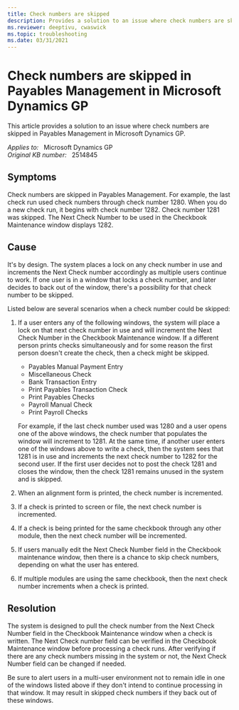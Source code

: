 ```yaml
---
title: Check numbers are skipped
description: Provides a solution to an issue where check numbers are skipped in Payables Management in Microsoft Dynamics GP.
ms.reviewer: deeptivu, cwaswick
ms.topic: troubleshooting
ms.date: 03/31/2021
---
```

# Check numbers are skipped in Payables Management in Microsoft Dynamics GP

This article provides a solution to an issue where check numbers are skipped in Payables Management in Microsoft Dynamics GP.

_Applies to:_ &nbsp; Microsoft Dynamics GP  
_Original KB number:_ &nbsp; 2514845

## Symptoms

Check numbers are skipped in Payables Management. For example, the last check run used check numbers through check number 1280. When you do a new check run, it begins with check number 1282. Check number 1281 was skipped. The Next Check Number to be used in the Checkbook Maintenance window displays 1282.

## Cause

It's by design. The system places a lock on any check number in use and increments the Next Check number accordingly as multiple users continue to work. If one user is in a window that locks a check number, and later decides to back out of the window, there's a possibility for that check number to be skipped.

Listed below are several scenarios when a check number could be skipped:

1. If a user enters any of the following windows, the system will place a lock on that next check number in use and will increment the Next Check Number in the Checkbook Maintenance window. If a different person prints checks simultaneously and for some reason the first person doesn't create the check, then a check might be skipped.

    - Payables Manual Payment Entry
    - Miscellaneous Check
    - Bank Transaction Entry
    - Print Payables Transaction Check
    - Print Payables Checks
    - Payroll Manual Check
    - Print Payroll Checks

    For example, if the last check number used was 1280 and a user opens one of the above windows, the check number that populates the window will increment to 1281. At the same time, if another user enters one of the windows above to write a check, then the system sees that 1281 is in use and increments the next check number to 1282 for the second user. If the first user decides not to post the check 1281 and closes the window, then the check 1281 remains unused in the system and is skipped.

2. When an alignment form is printed, the check number is incremented.

3. If a check is printed to screen or file, the next check number is incremented.

4. If a check is being printed for the same checkbook through any other module, then the next check number will be incremented.

5. If users manually edit the Next Check Number field in the Checkbook maintenance window, then there is a chance to skip check numbers, depending on what the user has entered.

6. If multiple modules are using the same checkbook, then the next check number increments when a check is printed.

## Resolution

The system is designed to pull the check number from the Next Check Number field in the Checkbook Maintenance window when a check is written. The Next Check number field can be verified in the Checkbook Maintenance window before processing a check runs. After verifying if there are any check numbers missing in the system or not, the Next Check Number field can be changed if needed.

Be sure to alert users in a multi-user environment not to remain idle in one of the windows listed above if they don't intend to continue processing in that window. It may result in skipped check numbers if they back out of these windows.
